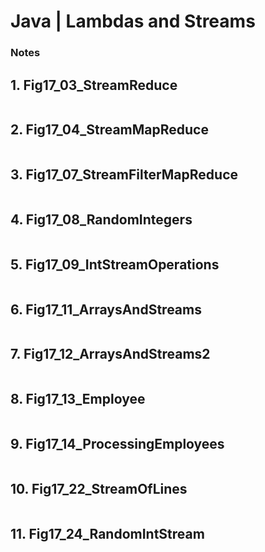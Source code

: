# Java | Lambdas and  Streams

### Notes

## 1. Fig17_03_StreamReduce

```

```

## 2. Fig17_04_StreamMapReduce

```

```

## 3. Fig17_07_StreamFilterMapReduce

```

```

## 4. Fig17_08_RandomIntegers

```

```

## 5. Fig17_09_IntStreamOperations

```

```

## 6. Fig17_11_ArraysAndStreams

```

```

## 7. Fig17_12_ArraysAndStreams2

```

```

## 8. Fig17_13_Employee

```

```

## 9. Fig17_14_ProcessingEmployees

```

```

## 10. Fig17_22_StreamOfLines

```

```

## 11. Fig17_24_RandomIntStream

```

```
